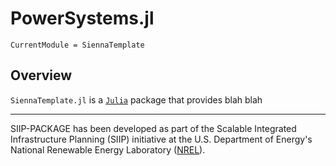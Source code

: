 # PowerSystems.jl

```@meta
CurrentModule = SiennaTemplate
```

## Overview

`SiennaTemplate.jl` is a [`Julia`](http://www.julialang.org) package that provides blah blah

* * *

SIIP-PACKAGE  has been developed as part of the Scalable Integrated Infrastructure Planning
(SIIP) initiative at the U.S. Department of Energy's National Renewable Energy
Laboratory ([NREL](https://www.nrel.gov/)).
